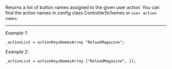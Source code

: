 Returns a list of button names assigned to the given user action. You can find the action names in config class ControllerSchemes or `user action names`.


---
*Example 1:*
```sqf
_actionList = actionKeysNamesArray "ReloadMagazine";
```

*Example 2:*
```sqf
_actionList = actionKeysNamesArray ["ReloadMagazine", 1];
```